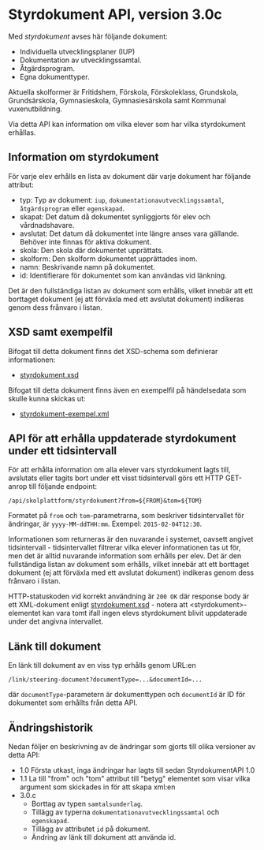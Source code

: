 Styrdokument API, version 3.0c
==============================
Med _styrdokument_ avses här följande dokument:

- Individuella utvecklingsplaner (IUP)
- Dokumentation av utvecklingssamtal.
- Åtgärdsprogram.
- Egna dokumenttyper.

Aktuella skolformer är Fritidshem, Förskola, Förskoleklass, Grundskola, Grundsärskola, Gymnasieskola, Gymnasiesärskola samt Kommunal vuxenutbildning.

Via detta API kan information om vilka elever som har vilka styrdokument erhållas.

Information om styrdokument
---------------------------
För varje elev erhålls en lista av dokument där varje dokument har följande attribut:

- typ: Typ av dokument: `iup`, `dokumentationavutvecklingssamtal`, `åtgärdsprogram` eller `egenskapad`.
- skapat: Det datum då dokumentet synliggjorts för elev och vårdnadshavare.
- avslutat: Det datum då dokumentet inte längre anses vara gällande. Behöver inte finnas för aktiva dokument.
- skola: Den skola där dokumentet upprättats.
- skolform: Den skolform dokumentet upprättades inom.
- namn: Beskrivande namn på dokumentet.
- id: Identifierare för dokumentet som kan användas vid länkning.

Det är den fullständiga listan av dokument som erhålls, vilket innebär att ett borttaget dokument (ej att förväxla med ett avslutat dokument) indikeras genom dess frånvaro i listan.

XSD samt exempelfil
-------------------
Bifogat till detta dokument finns det XSD-schema som definierar informationen:
- [styrdokument.xsd](styrdokument.xsd)

Bifogat till detta dokument finns även en exempelfil på händelsedata som skulle kunna skickas ut:
- [styrdokument-exempel.xml](styrdokument-exempel.xml)

API för att erhålla uppdaterade styrdokument under ett tidsintervall
--------------------------------------------------------------------
För att erhålla information om alla elever vars styrdokument lagts till, avslutats eller tagits bort under ett visst tidsintervall görs ett HTTP GET-anrop till följande endpoint:

    /api/skolplattform/styrdokument?from=${FROM}&tom=${TOM}

Formatet på `from` och `tom`-parametrarna, som beskriver tidsintervallet för ändringar, är `yyyy-MM-ddTHH:mm`. Exempel: `2015-02-04T12:30`.

Informationen som returneras är den nuvarande i systemet, oavsett angivet tidsintervall - tidsintervallet filtrerar vilka elever informationen tas ut för, men det är alltid nuvarande information som erhålls per elev. Det är den fullständiga listan av dokument som erhålls, vilket innebär att ett borttaget dokument (ej att förväxla med ett avslutat dokument) indikeras genom dess frånvaro i listan.

HTTP-statuskoden vid korrekt användning är `200 OK` där response body är ett XML-dokument enligt [styrdokument.xsd](styrdokument.xsd) - notera att &lt;styrdokument&gt;-elementet kan vara tomt ifall ingen elevs styrdokument blivit uppdaterade under det angivna intervallet.

Länk till dokument
------------------
En länk till dokument av en viss typ erhålls genom URL:en

    /link/steering-document?documentType=...&documentId=...

där `documentType`-parametern är dokumenttypen och `documentId` är ID för dokumentet som erhållts från detta API.

Ändringshistorik
----------------
Nedan följer en beskrivning av de ändringar som gjorts till olika versioner av detta API:
- 1.0 Första utkast, inga ändringar har lagts till sedan StyrdokumentAPI 1.0 
- 1.1 La till "from" och "tom" attribut till "betyg" elementet som visar vilka argument som skickades in för att skapa xml:en
- 3.0.c
    - Borttag av typen `samtalsunderlag`.
    - Tillägg av typerna `dokumentationavutvecklingssamtal` och `egenskapad`.
    - Tillägg av attributet `id` på dokument.
    - Ändring av länk till dokument att använda id.
